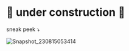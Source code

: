 # 🚧 under construction 🚧
sneak peek ⤵️

![Snapshot_230815053414](https://github.com/bazawew/bazawew.github.io/assets/106189440/f387a40f-88c4-4d72-92fd-34df2fa21db8)

